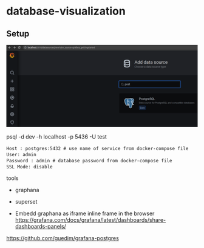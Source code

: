 # database-visualization

## Setup
![postgres_datasource_in_graphana](images/postgres_datasource_in_graphana.png)

psql -d dev -h localhost -p 5436 -U test   

```
Host : postgres:5432 # use name of service from docker-compose file
User: admin
Password : admin # database password from docker-compose file
SSL Mode: disable
```

tools
* graphana 
* superset

* Embedd graphana as iframe inline frame in the browser 
https://grafana.com/docs/grafana/latest/dashboards/share-dashboards-panels/

https://github.com/guedim/grafana-postgres
